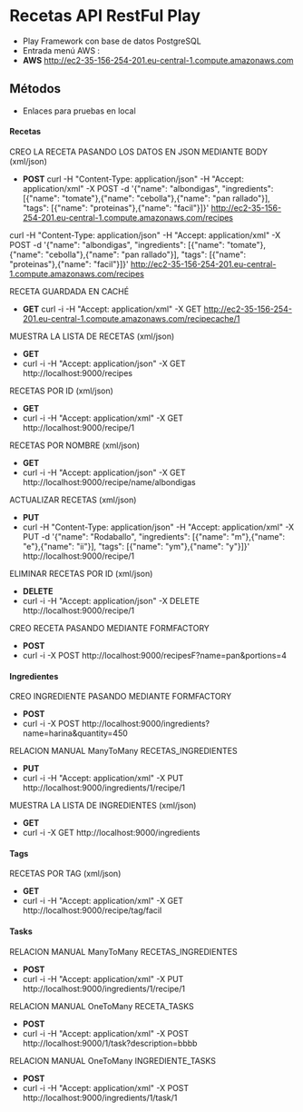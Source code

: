 # Recetas API RestFul Play

-	Play Framework con base de datos PostgreSQL
-	Entrada menú AWS :
-	**AWS** http://ec2-35-156-254-201.eu-central-1.compute.amazonaws.com

## Métodos

-	Enlaces para pruebas en local

#### Recetas

CREO LA RECETA PASANDO LOS DATOS EN JSON MEDIANTE BODY (xml/json)
-	**POST** curl -H "Content-Type: application/json" -H "Accept: application/xml" -X POST -d '{"name": "albondigas", "ingredients": [{"name": "tomate"},{"name": "cebolla"},{"name": "pan rallado"}], "tags": [{"name": "proteinas"},{"name": "facil"}]}' http://ec2-35-156-254-201.eu-central-1.compute.amazonaws.com/recipes

curl -H "Content-Type: application/json" -H "Accept: application/xml" -X POST -d '{"name": "albondigas", "ingredients": [{"name": "tomate"},{"name": "cebolla"},{"name": "pan rallado"}], "tags": [{"name": "proteinas"},{"name": "facil"}]}' http://ec2-35-156-254-201.eu-central-1.compute.amazonaws.com/recipes

RECETA GUARDADA EN CACHÉ
-	**GET** curl -i -H "Accept: application/xml" -X GET http://ec2-35-156-254-201.eu-central-1.compute.amazonaws.com/recipecache/1

MUESTRA LA LISTA DE RECETAS (xml/json)
-	**GET**
-	 curl -i -H "Accept: application/json" -X GET http://localhost:9000/recipes

RECETAS POR ID (xml/json)
-	**GET**
-	curl -i -H "Accept: application/xml" -X GET http://localhost:9000/recipe/1

RECETAS POR NOMBRE (xml/json)
-	**GET**
-	curl -i -H "Accept: application/json" -X GET http://localhost:9000/recipe/name/albondigas

ACTUALIZAR RECETAS (xml/json)
-	**PUT**
-	curl -H "Content-Type: application/json" -H "Accept: application/xml" -X PUT -d '{"name": "Rodaballo", "ingredients": [{"name": "m"},{"name": "e"},{"name": "ii"}], "tags": [{"name": "ym"},{"name": "y"}]}' http://localhost:9000/recipe/1

ELIMINAR RECETAS POR ID (xml/json)
-	**DELETE**
-	curl -i -H "Accept: application/json" -X DELETE http://localhost:9000/recipe/1

CREO RECETA PASANDO MEDIANTE FORMFACTORY
-	**POST**
-	curl -i -X POST http://localhost:9000/recipesF\?name\=pan\&portions\=4

#### Ingredientes

CREO INGREDIENTE PASANDO MEDIANTE FORMFACTORY
-	**POST**
-	curl -i -X POST http://localhost:9000/ingredients\?name\=harina\&quantity\=450

RELACION MANUAL ManyToMany RECETAS_INGREDIENTES
- **PUT**
-	curl -i -H "Accept: application/xml" -X PUT http://localhost:9000/ingredients/1/recipe/1

MUESTRA LA LISTA DE INGREDIENTES (xml/json)
-	**GET**
-	curl -i -X GET http://localhost:9000/ingredients

#### Tags

RECETAS POR TAG (xml/json)
-	**GET**
-	curl -i -H "Accept: application/xml" -X GET http://localhost:9000/recipe/tag/facil


#### Tasks

RELACION MANUAL ManyToMany RECETAS_INGREDIENTES
-	**POST**
-	curl -i -H "Accept: application/xml" -X PUT http://localhost:9000/ingredients/1/recipe/1

RELACION MANUAL OneToMany RECETA_TASKS
-	**POST**
-	curl -i -H "Accept: application/xml" -X POST http://localhost:9000/1/task\?description\=bbbb

RELACION MANUAL OneToMany INGREDIENTE_TASKS
-	**POST**
-	curl -i -H "Accept: application/xml" -X POST http://localhost:9000/ingredients/1/task/1



